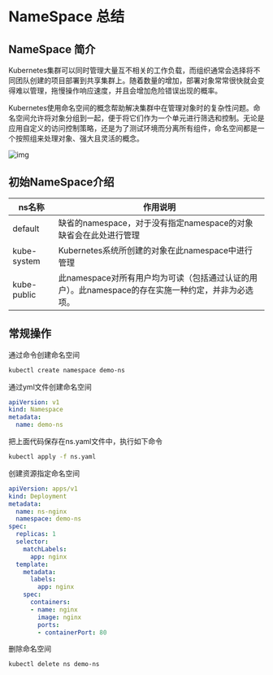 # NameSpace 总结

## NameSpace 简介

Kubernetes集群可以同时管理大量互不相关的工作负载，而组织通常会选择将不同团队创建的项目部署到共享集群上。随着数量的增加，部署对象常常很快就会变得难以管理，拖慢操作响应速度，并且会增加危险错误出现的概率。

Kubernetes使用命名空间的概念帮助解决集群中在管理对象时的复杂性问题。命名空间允许将对象分组到一起，便于将它们作为一个单元进行筛选和控制。无论是应用自定义的访问控制策略，还是为了测试环境而分离所有组件，命名空间都是一个按照组来处理对象、强大且灵活的概念。

![img](https://i.loli.net/2021/07/13/h7yVnDEINjBxFLA.png)

## 初始NameSpace介绍

|ns名称|作用说明|
|--|--|
|default|缺省的namespace，对于没有指定namespace的对象缺省会在此处进行管理|
|kube-system|Kubernetes系统所创建的对象在此namespace中进行管理|
|kube-public|此namespace对所有用户均为可读（包括通过认证的用户）。此namespace的存在实施一种约定，并非为必选项。|

## 常规操作

通过命令创建命名空间

```bash
kubectl create namespace demo-ns
```

通过yml文件创建命名空间

```yaml
apiVersion: v1
kind: Namespace
metadata:
  name: demo-ns
```

把上面代码保存在ns.yaml文件中，执行如下命令

```bash
kubectl apply -f ns.yaml
```

创建资源指定命名空间

```yaml
apiVersion: apps/v1
kind: Deployment
metadata:
  name: ns-nginx
  namespace: demo-ns
spec:
  replicas: 1
  selector:
    matchLabels:
      app: nginx
  template:
    metadata:
      labels:
        app: nginx
    spec:
      containers:
      - name: nginx
        image: nginx
        ports:
        - containerPort: 80
```

删除命名空间

```bash
kubectl delete ns demo-ns
```
